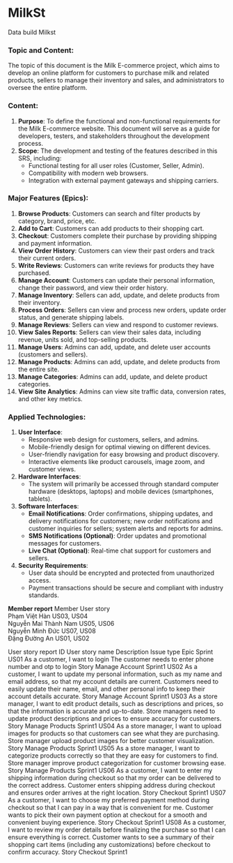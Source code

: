 # MilkSt
Data build Milkst
### Topic and Content:
The topic of this document is the Milk E-commerce project, which aims to develop an online platform for customers to purchase milk and related products, sellers to manage their inventory and sales, and administrators to oversee the entire platform.

### Content:
1. **Purpose**: To define the functional and non-functional requirements for the Milk E-commerce website. This document will serve as a guide for developers, testers, and stakeholders throughout the development process.
2. **Scope**: The development and testing of the features described in this SRS, including:
    - Functional testing for all user roles (Customer, Seller, Admin).
    - Compatibility with modern web browsers.
    - Integration with external payment gateways and shipping carriers.

### Major Features (Epics):
1. **Browse Products**: Customers can search and filter products by category, brand, price, etc.
2. **Add to Cart**: Customers can add products to their shopping cart.
3. **Checkout**: Customers complete their purchase by providing shipping and payment information.
4. **View Order History**: Customers can view their past orders and track their current orders.
5. **Write Reviews**: Customers can write reviews for products they have purchased.
6. **Manage Account**: Customers can update their personal information, change their password, and view their order history.
7. **Manage Inventory**: Sellers can add, update, and delete products from their inventory.
8. **Process Orders**: Sellers can view and process new orders, update order status, and generate shipping labels.
9. **Manage Reviews**: Sellers can view and respond to customer reviews.
10. **View Sales Reports**: Sellers can view their sales data, including revenue, units sold, and top-selling products.
11. **Manage Users**: Admins can add, update, and delete user accounts (customers and sellers).
12. **Manage Products**: Admins can add, update, and delete products from the entire site.
13. **Manage Categories**: Admins can add, update, and delete product categories.
14. **View Site Analytics**: Admins can view site traffic data, conversion rates, and other key metrics.

### Applied Technologies:
1. **User Interface**:
   - Responsive web design for customers, sellers, and admins.
   - Mobile-friendly design for optimal viewing on different devices.
   - User-friendly navigation for easy browsing and product discovery.
   - Interactive elements like product carousels, image zoom, and customer views.
2. **Hardware Interfaces**:
   - The system will primarily be accessed through standard computer hardware (desktops, laptops) and mobile devices (smartphones, tablets).
3. **Software Interfaces**:
   - **Email Notifications**: Order confirmations, shipping updates, and delivery notifications for customers; new order notifications and customer inquiries for sellers; system alerts and reports for admins.
   - **SMS Notifications (Optional)**: Order updates and promotional messages for customers.
   - **Live Chat (Optional)**: Real-time chat support for customers and sellers.
4. **Security Requirements**:
   - User data should be encrypted and protected from unauthorized access.
   - Payment transactions should be secure and compliant with industry standards.

**Member report**
Member	User story    
Phạm Việt Hàn	US03, US04    
Nguyễn Mai Thành Nam	US05, US06    
Nguyễn Minh Đức	US07, US08    
Đặng Đường An	US01, US02    

User story report
ID	User story name	Description	Issue type	Epic	Sprint
US01	As a customer, I want to login	The customer needs to enter phone number and otp to login	Story	Manage Account	Sprint1
US02	As a customer, I want to update my personal information, such as my name and email address, so that my account details are current.	Customers need to easily update their name, email, and other personal info to keep their account details accurate.	Story	Manage Account	Sprint1
US03	As a store manager, I want to edit product details, such as descriptions and prices, so that the information is accurate and up-to-date.	Store managers need to update product descriptions and prices to ensure accuracy for customers.	Story	Manage Products	Sprint1
US04	As a store manager, I want to upload images for products so that customers can see what they are purchasing.	Store manager upload product images for better customer visualization.	Story	Manage Products	Sprint1
US05	As a store manager, I want to categorize products correctly so that they are easy for customers to find.	Store manager improve product categorization for customer browsing ease.	Story	Manage Products	Sprint1
US06	As a customer, I want to enter my shipping information during checkout so that my order can be delivered to the correct address.	Customer enters shipping address during checkout and ensures order arrives at the right location.	Story	Checkout	Sprint1
US07	As a customer, I want to choose my preferred payment method during checkout so that I can pay in a way that is convenient for me.	Customer wants to pick their own payment option at checkout for a smooth and convenient buying experience.	Story	Checkout	Sprint1
US08	As a customer, I want to review my order details before finalizing the purchase so that I can ensure everything is correct.	Customer wants to see a summary of their shopping cart items (including any customizations) before checkout to confirm accuracy.	Story	Checkout	Sprint1

